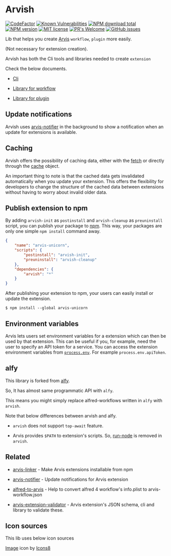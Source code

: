 # Arvish

[![CodeFactor](https://www.codefactor.io/repository/github/jopemachine/arvish/badge)](https://www.codefactor.io/repository/github/jopemachine/arvish)
[![Known Vulnerabilities](https://snyk.io/test/github/jopemachine/arvish/badge.svg)]()
[![NPM download total](https://img.shields.io/npm/dt/arvish)](http://badge.fury.io/js/arvish)
[![NPM version](https://badge.fury.io/js/arvish.svg)](http://badge.fury.io/js/arvish)
[![MIT license](https://img.shields.io/badge/License-MIT-blue.svg)](https://lbesson.mit-license.org/)
[![PR's Welcome](https://img.shields.io/badge/PRs-welcome-brightgreen.svg?style=flat)](http://makeapullrequest.com)
[![GitHub issues](https://img.shields.io/github/issues/jopemachine/arvish.svg)](https://GitHub.com/jopemachine/arvish/issues/)

Lib that helps you create [Arvis](https://github.com/jopemachine/arvis) `workflow`, `plugin` more easily.

(Not necessary for extension creation).

Arvish has both the Cli tools and libraries needed to create `extension`

Check the below documents.

* [Cli](./documents/cli.md)

* [Library for workflow](./documents/lib-workflow.md)

* [Library for plugin](./documents/lib-plugin.md)

## Update notifications

Arvish uses [arvis-notifier](https://github.com/jopemachine/arvis-notifier) in the background to show a notification when an update for extensions is available.

## Caching

Arvish offers the possibility of caching data, either with the [fetch](#fetchurl-options) or directly through the [cache](#cache) object.

An important thing to note is that the cached data gets invalidated automatically when you update your extension. This offers the flexibility for developers to change the structure of the cached data between extensions without having to worry about invalid older data.

## Publish extension to npm

By adding `arvish-init` as `postinstall` and `arvish-cleanup` as `preuninstall` script, you can publish your package to [npm](https://npmjs.org). This way, your packages are only one simple `npm install` command away.

```json
{
	"name": "arvis-unicorn",
	"scripts": {
		"postinstall": "arvish-init",
		"preuninstall": "arvish-cleanup"
	},
	"dependencies": {
		"arvish": "*"
	}
}
```

After publishing your extension to npm, your users can easily install or update the extension.

```
$ npm install --global arvis-unicorn
```

## Environment variables

Arvis lets users set environment variables for a extension which can then be used by that extension. This can be useful if you, for example, need the user to specify an API token for a service. You can access the extension environment variables from [`process.env`](https://nodejs.org/api/process.html#process_process_env). For example `process.env.apiToken`.


## alfy

This library is forked from [alfy](https://github.com/sindresorhus/alfy).

So, It has almost same programmatic API with `alfy`.

This means you might simply replace alfred-workflows written in `alfy` with `arvish`.

Note that below differences between arvish and alfy.

* `arvish` does not support `top-await` feature.

* Arvis provides `$PATH` to extension's scripts. So, [run-node](https://github.com/sindresorhus/run-node) is removed in `arvish`.

## Related

- [arvis-linker](https://github.com/jopemachine/arvis-linker) - Make Arvis extensions installable from npm

- [arvis-notifier](https://github.com/jopemachine/arvis-notifier) - Update notifications for Arvis extension

- [alfred-to-arvis](https://github.com/jopemachine/alfred-to-arvis) - Help to convert alfred 4 workflow's info.plist to arvis-workflow.json

- [arvis-extension-validator](https://github.com/jopemachine/arvis-extension-validator) - Arvis extension's JSON schema, cli and library to validate these.

## Icon sources

This lib uses below icon sources

<a target="_blank" href="https://icons8.com">Image</a> icon by <a target="_blank" href="https://icons8.com">Icons8</a>